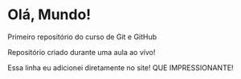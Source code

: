 # Olá, Mundo!
 Primeiro repositório do curso de Git e GitHub

 Repositório criado durante uma aula ao vívo!
 
 Essa linha eu adicionei diretamente no site! QUE IMPRESSIONANTE!
 
